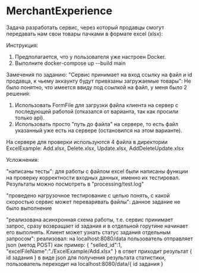 # MerchantExperience
Задача разработать сервис, через который продавцы смогут передавать нам свои товары пачками в формате excel (xlsx):

Инструкция:
1. Предполагается, что у пользователя уже настроен Docker.
2. Выполните docker-compose up --build main

Замечения по заданию:
"Сервис принимает на вход ссылку на файл и id продавца, к чьему аккаунту будут привязаны загружаемые товары":
Не было понятно, что имеется ввиду под ссылкой на файл, у меня было 2 решения:
1. Использовать FormFile для загрузки файла клиента на сервер с последующей работой (отказался от варианта, так как просили только api).
2. Использовать просто "путь до файла" на сервере, то есть файл указанный уже есть на сервере (остановился на этом варианте).

На сервере для проверки используются 4 файла в директории ExcelExample:
Add.xlsx,
Delete.xlsx,
Update.xlsx,
AddDeleteUpdate.xlsx

Усложнения:

"написаны тесты":
для работы с файлом excel были написаны функции на проверку корректности входных данных, именно их тестировал. Результаты можно посмотреть в "processing/test.log"

"проведено нагрузочное тестирование с целью понять, с какой скоростью сервис может переваривать файлы":
данное задание не было выполнение

"реализована асинхронная схема работы, т.е. сервис принимает запрос, сразу возвращает id задания и в отдельной горутине начинает его выполнять. Клиент может узнать статус задания отдельным запросом":
реализовал:
на localhost:8080/data пользователь отправляет json (метод POST) как пример:
{
	"selled_id":1,
	"excelFileName":"./ExcelExample/Add.xlsx" 
}
в ответ приходит результат { id задания } в виде json
для получения результата статистики, пользователь переходит на localhost:8080/data/{ id задания }
